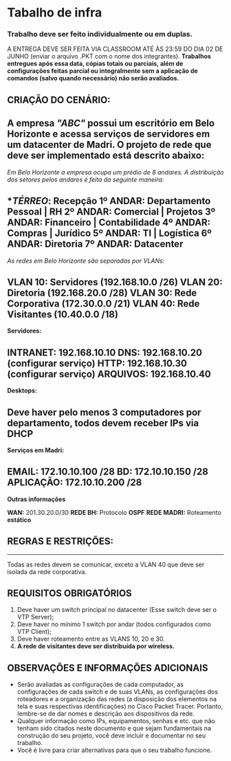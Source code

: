 # Tabalho de infra

### Trabalho deve ser feito individualmente ou em duplas.
A ENTREGA DEVE SER FEITA VIA CLASSROOM ATÉ ÀS 23:59 DO DIA 02 DE JUNHO (enviar o arquivo .PKT com o nome
dos integrantes). **Trabalhos entregues após essa data, cópias totais ou parciais, além de configurações feitas parcial ou integralmente sem a aplicação de comandos (salvo quando necessário) não serão avaliados.**


## CRIAÇÃO DO CENÁRIO:


A empresa *"ABC"* possui um escritório em Belo Horizonte e acessa serviços de servidores em um datacenter de Madri. O projeto de rede que deve ser implementado está descrito abaixo:
------

_Em Belo Horizonte a empresa ocupa um prédio de 8 andares. A distribuição dos setores pelos andares é feita da seguinte maneira:_

**TÉRREO*: Recepção
**1º ANDAR:** Departamento Pessoal | RH
**2º ANDAR:** Comercial | Projetos
**3º ANDAR:** Financeiro | Contabilidade
**4º ANDAR:** Compras | Jurídico
**5º ANDAR:** TI | Logística
**6º ANDAR:** Diretoria
**7º ANDAR:** Datacenter
------

_As redes em Belo Horizonte são separadas por VLANs:_

**VLAN 10:** Servidores (192.168.10.0 /26)
**VLAN 20:** Diretoria (192.168.20.0 /28)
**VLAN 30:** Rede Corporativa (172.30.0.0 /21)
**VLAN 40:** Rede Visitantes (10.40.0.0 /18)
------


__Servidores:__

**INTRANET:** 192.168.10.10
**DNS:** 192.168.10.20 (configurar serviço)
**HTTP:** 192.168.10.30 (configurar serviço)
**ARQUIVOS:** 192.168.10.40
------


__Desktops:__

Deve haver pelo menos **3 computadores** por departamento, todos devem receber IPs via **DHCP**
------


__Serviços em Madri:__

**EMAIL:** 172.10.10.100 /28
**BD:** 172.10.10.150 /28
**APLICAÇÃO:** 172.10.10.200 /28
------


__Outras informações__

**WAN:** 201.30.20.0/30
**REDE BH:** Protocolo **OSPF**
**REDE MADRI:** Roteamento **estático**


## REGRAS E RESTRIÇÕES:
------


Todas as redes devem se comunicar, exceto a VLAN 40 que deve ser isolada da rede corporativa.


## REQUISITOS OBRIGATÓRIOS


1. Deve haver um switch principal no datacenter (Esse switch deve ser o VTP Server);
1. Deve haver no mínimo 1 switch por andar (todos configurados como VTP Client);
1. Deve haver roteamento entre as VLANS 10, 20 e 30.
1. **A rede de visitantes deve ser distribuída por wireless.**


## OBSERVAÇÕES E INFORMAÇÕES ADICIONAIS


- Serão avaliadas as configurações de cada computador, as configurações de cada switch e de suas VLANs, as
configurações dos roteadores e a organização das redes (a disposição dos elementos na tela e suas respectivas
identificações) no Cisco Packet Tracer. Portanto, lembre-se de dar nomes e descrição aos dispositivos da rede.
- Qualquer informação como IPs, equipamentos, senhas e etc. que não tenham sido citados neste documento e que sejam
fundamentais na construção do seu projeto, você deve incluir e documentar no seu trabalho.
- Você é livre para criar alternativas para que o seu trabalho funcione.
